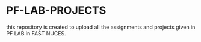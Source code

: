 # PF-LAB-PROJECTS
this repository is created to upload all the assignments and projects given in PF LAB in FAST NUCES.

